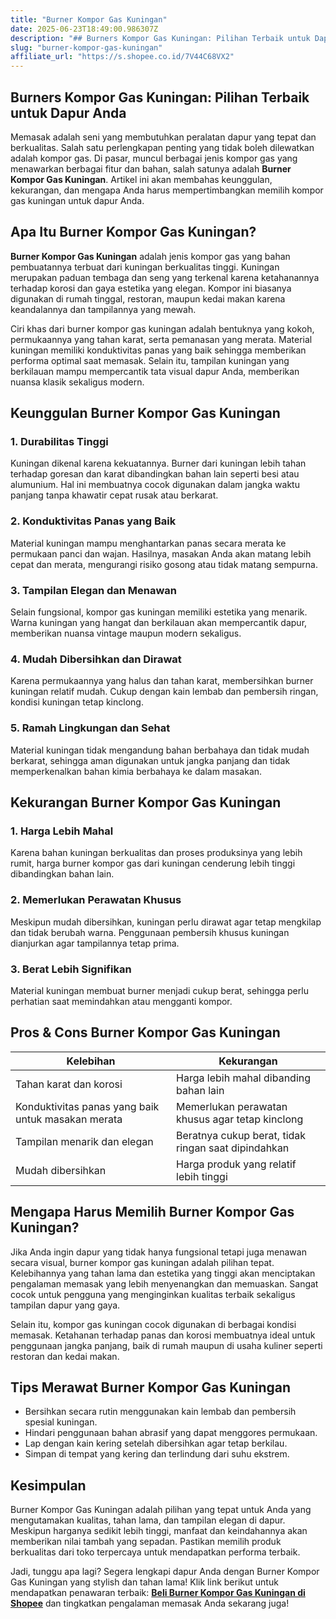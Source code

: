 ```yaml
---
title: "Burner Kompor Gas Kuningan"
date: 2025-06-23T18:49:00.986307Z
description: "## Burners Kompor Gas Kuningan: Pilihan Terbaik untuk Dapur Anda..."
slug: "burner-kompor-gas-kuningan"
affiliate_url: "https://s.shopee.co.id/7V44C68VX2"
---
```

## Burners Kompor Gas Kuningan: Pilihan Terbaik untuk Dapur Anda

Memasak adalah seni yang membutuhkan peralatan dapur yang tepat dan berkualitas. Salah satu perlengkapan penting yang tidak boleh dilewatkan adalah kompor gas. Di pasar, muncul berbagai jenis kompor gas yang menawarkan berbagai fitur dan bahan, salah satunya adalah **Burner Kompor Gas Kuningan**. Artikel ini akan membahas keunggulan, kekurangan, dan mengapa Anda harus mempertimbangkan memilih kompor gas kuningan untuk dapur Anda.

## Apa Itu Burner Kompor Gas Kuningan?

**Burner Kompor Gas Kuningan** adalah jenis kompor gas yang bahan pembuatannya terbuat dari kuningan berkualitas tinggi. Kuningan merupakan paduan tembaga dan seng yang terkenal karena ketahanannya terhadap korosi dan gaya estetika yang elegan. Kompor ini biasanya digunakan di rumah tinggal, restoran, maupun kedai makan karena keandalannya dan tampilannya yang mewah.

Ciri khas dari burner kompor gas kuningan adalah bentuknya yang kokoh, permukaannya yang tahan karat, serta pemanasan yang merata. Material kuningan memiliki konduktivitas panas yang baik sehingga memberikan performa optimal saat memasak. Selain itu, tampilan kuningan yang berkilauan mampu mempercantik tata visual dapur Anda, memberikan nuansa klasik sekaligus modern.

## Keunggulan Burner Kompor Gas Kuningan

### 1. Durabilitas Tinggi

Kuningan dikenal karena kekuatannya. Burner dari kuningan lebih tahan terhadap goresan dan karat dibandingkan bahan lain seperti besi atau alumunium. Hal ini membuatnya cocok digunakan dalam jangka waktu panjang tanpa khawatir cepat rusak atau berkarat.

### 2. Konduktivitas Panas yang Baik

Material kuningan mampu menghantarkan panas secara merata ke permukaan panci dan wajan. Hasilnya, masakan Anda akan matang lebih cepat dan merata, mengurangi risiko gosong atau tidak matang sempurna.

### 3. Tampilan Elegan dan Menawan

Selain fungsional, kompor gas kuningan memiliki estetika yang menarik. Warna kuningan yang hangat dan berkilauan akan mempercantik dapur, memberikan nuansa vintage maupun modern sekaligus.

### 4. Mudah Dibersihkan dan Dirawat

Karena permukaannya yang halus dan tahan karat, membersihkan burner kuningan relatif mudah. Cukup dengan kain lembab dan pembersih ringan, kondisi kuningan tetap kinclong.

### 5. Ramah Lingkungan dan Sehat

Material kuningan tidak mengandung bahan berbahaya dan tidak mudah berkarat, sehingga aman digunakan untuk jangka panjang dan tidak memperkenalkan bahan kimia berbahaya ke dalam masakan.

## Kekurangan Burner Kompor Gas Kuningan

### 1. Harga Lebih Mahal

Karena bahan kuningan berkualitas dan proses produksinya yang lebih rumit, harga burner kompor gas dari kuningan cenderung lebih tinggi dibandingkan bahan lain.

### 2. Memerlukan Perawatan Khusus

Meskipun mudah dibersihkan, kuningan perlu dirawat agar tetap mengkilap dan tidak berubah warna. Penggunaan pembersih khusus kuningan dianjurkan agar tampilannya tetap prima.

### 3. Berat Lebih Signifikan

Material kuningan membuat burner menjadi cukup berat, sehingga perlu perhatian saat memindahkan atau mengganti kompor.

## Pros & Cons Burner Kompor Gas Kuningan

| Kelebihan | Kekurangan |
|------------|--------------|
| Tahan karat dan korosi | Harga lebih mahal dibanding bahan lain |
| Konduktivitas panas yang baik untuk masakan merata | Memerlukan perawatan khusus agar tetap kinclong |
| Tampilan menarik dan elegan | Beratnya cukup berat, tidak ringan saat dipindahkan |
| Mudah dibersihkan | Harga produk yang relatif lebih tinggi |

## Mengapa Harus Memilih Burner Kompor Gas Kuningan?

Jika Anda ingin dapur yang tidak hanya fungsional tetapi juga menawan secara visual, burner kompor gas kuningan adalah pilihan tepat. Kelebihannya yang tahan lama dan estetika yang tinggi akan menciptakan pengalaman memasak yang lebih menyenangkan dan memuaskan. Sangat cocok untuk pengguna yang menginginkan kualitas terbaik sekaligus tampilan dapur yang gaya.

Selain itu, kompor gas kuningan cocok digunakan di berbagai kondisi memasak. Ketahanan terhadap panas dan korosi membuatnya ideal untuk penggunaan jangka panjang, baik di rumah maupun di usaha kuliner seperti restoran dan kedai makan.

## Tips Merawat Burner Kompor Gas Kuningan

- Bersihkan secara rutin menggunakan kain lembab dan pembersih spesial kuningan.
- Hindari penggunaan bahan abrasif yang dapat menggores permukaan.
- Lap dengan kain kering setelah dibersihkan agar tetap berkilau.
- Simpan di tempat yang kering dan terlindung dari suhu ekstrem.

## Kesimpulan

Burner Kompor Gas Kuningan adalah pilihan yang tepat untuk Anda yang mengutamakan kualitas, tahan lama, dan tampilan elegan di dapur. Meskipun harganya sedikit lebih tinggi, manfaat dan keindahannya akan memberikan nilai tambah yang sepadan. Pastikan memilih produk berkualitas dari toko terpercaya untuk mendapatkan performa terbaik.

Jadi, tunggu apa lagi? Segera lengkapi dapur Anda dengan Burner Kompor Gas Kuningan yang stylish dan tahan lama! Klik link berikut untuk mendapatkan penawaran terbaik: **[Beli Burner Kompor Gas Kuningan di Shopee](https://s.shopee.co.id/7V44C68VX2)** dan tingkatkan pengalaman memasak Anda sekarang juga!